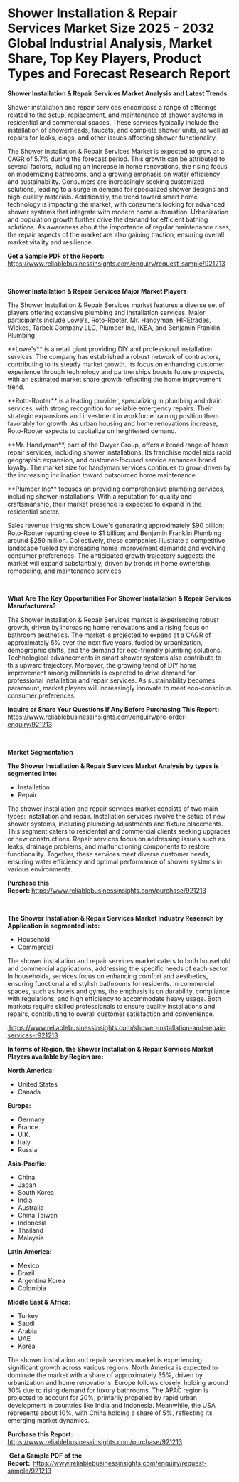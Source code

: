 <p><h1>Shower Installation & Repair Services Market Size 2025 - 2032 Global Industrial Analysis, Market Share, Top Key Players, Product Types and Forecast Research Report</h1></p><p><strong>Shower Installation & Repair Services Market Analysis and Latest Trends</strong></p>
<p><p>Shower installation and repair services encompass a range of offerings related to the setup, replacement, and maintenance of shower systems in residential and commercial spaces. These services typically include the installation of showerheads, faucets, and complete shower units, as well as repairs for leaks, clogs, and other issues affecting shower functionality. </p><p>The Shower Installation & Repair Services Market is expected to grow at a CAGR of 5.7% during the forecast period. This growth can be attributed to several factors, including an increase in home renovations, the rising focus on modernizing bathrooms, and a growing emphasis on water efficiency and sustainability. Consumers are increasingly seeking customized solutions, leading to a surge in demand for specialized shower designs and high-quality materials. Additionally, the trend toward smart home technology is impacting the market, with consumers looking for advanced shower systems that integrate with modern home automation. Urbanization and population growth further drive the demand for efficient bathing solutions. As awareness about the importance of regular maintenance rises, the repair aspects of the market are also gaining traction, ensuring overall market vitality and resilience.</p></p>
<p><strong>Get a Sample PDF of the Report:&nbsp;</strong> <a href="https://www.reliablebusinessinsights.com/enquiry/request-sample/921213?utm_campaign=3368&utm_medium=2&utm_source=Github&utm_content=ia&utm_term=18042025&utm_id=shower-installation-repair-services">https://www.reliablebusinessinsights.com/enquiry/request-sample/921213</a></p>
<p>&nbsp;</p>
<p><strong>Shower Installation & Repair Services Major Market Players</strong></p>
<p><p>The Shower Installation & Repair Services market features a diverse set of players offering extensive plumbing and installation services. Major participants include Lowe's, Roto-Rooter, Mr. Handyman, HIREtrades, Wickes, Tarbek Company LLC, Plumber Inc, IKEA, and Benjamin Franklin Plumbing.</p><p>**Lowe's** is a retail giant providing DIY and professional installation services. The company has established a robust network of contractors, contributing to its steady market growth. Its focus on enhancing customer experience through technology and partnerships boosts future prospects, with an estimated market share growth reflecting the home improvement trend.</p><p>**Roto-Rooter** is a leading provider, specializing in plumbing and drain services, with strong recognition for reliable emergency repairs. Their strategic expansions and investment in workforce training position them favorably for growth. As urban housing and home renovations increase, Roto-Rooter expects to capitalize on heightened demand.</p><p>**Mr. Handyman**, part of the Dwyer Group, offers a broad range of home repair services, including shower installations. Its franchise model aids rapid geographic expansion, and customer-focused service enhances brand loyalty. The market size for handyman services continues to grow, driven by the increasing inclination toward outsourced home maintenance.</p><p>**Plumber Inc** focuses on providing comprehensive plumbing services, including shower installations. With a reputation for quality and craftsmanship, their market presence is expected to expand in the residential sector.</p><p>Sales revenue insights show Lowe's generating approximately $90 billion; Roto-Rooter reporting close to $1 billion; and Benjamin Franklin Plumbing around $250 million. Collectively, these companies illustrate a competitive landscape fueled by increasing home improvement demands and evolving consumer preferences. The anticipated growth trajectory suggests the market will expand substantially, driven by trends in home ownership, remodeling, and maintenance services.</p></p>
<p>&nbsp;</p>
<p><strong>What Are The Key Opportunities For Shower Installation & Repair Services Manufacturers?</strong></p>
<p><p>The Shower Installation & Repair Services market is experiencing robust growth, driven by increasing home renovations and a rising focus on bathroom aesthetics. The market is projected to expand at a CAGR of approximately 5% over the next five years, fueled by urbanization, demographic shifts, and the demand for eco-friendly plumbing solutions. Technological advancements in smart shower systems also contribute to this upward trajectory. Moreover, the growing trend of DIY home improvement among millennials is expected to drive demand for professional installation and repair services. As sustainability becomes paramount, market players will increasingly innovate to meet eco-conscious consumer preferences.</p></p>
<p><strong>Inquire or Share Your Questions If Any Before Purchasing This Report:</strong> <a href="https://www.reliablebusinessinsights.com/enquiry/pre-order-enquiry/921213?utm_campaign=3368&utm_medium=2&utm_source=Github&utm_content=ia&utm_term=18042025&utm_id=shower-installation-repair-services">https://www.reliablebusinessinsights.com/enquiry/pre-order-enquiry/921213</a></p>
<p>&nbsp;</p>
<p><strong>Market Segmentation</strong></p>
<p><strong>The Shower Installation & Repair Services Market Analysis by types is segmented into:</strong></p>
<p><ul><li>Installation</li><li>Repair</li></ul></p>
<p><p>The shower installation and repair services market consists of two main types: installation and repair. Installation services involve the setup of new shower systems, including plumbing adjustments and fixture placements. This segment caters to residential and commercial clients seeking upgrades or new constructions. Repair services focus on addressing issues such as leaks, drainage problems, and malfunctioning components to restore functionality. Together, these services meet diverse customer needs, ensuring water efficiency and optimal performance of shower systems in various environments.</p></p>
<p><strong>Purchase this Report:&nbsp;</strong><a href="https://www.reliablebusinessinsights.com/purchase/921213?utm_campaign=3368&utm_medium=2&utm_source=Github&utm_content=ia&utm_term=18042025&utm_id=shower-installation-repair-services">https://www.reliablebusinessinsights.com/purchase/921213</a></p>
<p>&nbsp;</p>
<p><strong>The Shower Installation & Repair Services Market Industry Research by Application is segmented into:</strong></p>
<p><ul><li>Household</li><li>Commercial</li></ul></p>
<p><p>The shower installation and repair services market caters to both household and commercial applications, addressing the specific needs of each sector. In households, services focus on enhancing comfort and aesthetics, ensuring functional and stylish bathrooms for residents. In commercial spaces, such as hotels and gyms, the emphasis is on durability, compliance with regulations, and high efficiency to accommodate heavy usage. Both markets require skilled professionals to ensure quality installations and repairs, contributing to overall customer satisfaction and convenience.</p></p>
<p><a href="https://www.reliablebusinessinsights.com/shower-installation-and-repair-services-r921213?utm_campaign=3368&utm_medium=2&utm_source=Github&utm_content=ia&utm_term=18042025&utm_id=shower-installation-repair-services">&nbsp;https://www.reliablebusinessinsights.com/shower-installation-and-repair-services-r921213</a></p>
<p><strong>In terms of Region, the Shower Installation & Repair Services Market Players available by Region are:</strong></p>
<p>
    <p> <strong> North America: </strong>
        <ul>
            <li>United States</li>
            <li>Canada</li>
        </ul>
        </p> 
    <p> <strong> Europe: </strong>
        <ul>
            <li>Germany</li>
            <li>France</li>
            <li>U.K.</li>
            <li>Italy</li>
            <li>Russia</li>
        </ul>
        </p> 
    <p> <strong> Asia-Pacific: </strong>
        <ul>
            <li>China</li>
            <li>Japan</li>
            <li>South Korea</li>
            <li>India</li>
            <li>Australia</li>
            <li>China Taiwan</li>
            <li>Indonesia</li>
            <li>Thailand</li>
            <li>Malaysia</li>
        </ul>
        </p> 
    <p> <strong> Latin America: </strong>
        <ul>
            <li>Mexico</li>
            <li>Brazil</li>
            <li>Argentina Korea</li>
            <li>Colombia</li>
        </ul>
        </p> 
    <p> <strong> Middle East & Africa: </strong>
        <ul>
            <li>Turkey</li>
            <li>Saudi</li>
            <li>Arabia</li>
            <li>UAE</li>
            <li>Korea</li>
        </ul>
    </p>
    </p>
<p><p>The shower installation and repair services market is experiencing significant growth across various regions. North America is expected to dominate the market with a share of approximately 35%, driven by urbanization and home renovations. Europe follows closely, holding around 30% due to rising demand for luxury bathrooms. The APAC region is projected to account for 20%, primarily propelled by rapid urban development in countries like India and Indonesia. Meanwhile, the USA represents about 10%, with China holding a share of 5%, reflecting its emerging market dynamics.</p></p>
<p><strong>Purchase this Report: </strong><a href="https://www.reliablebusinessinsights.com/purchase/921213?utm_campaign=3368&utm_medium=2&utm_source=Github&utm_content=ia&utm_term=18042025&utm_id=shower-installation-repair-services">https://www.reliablebusinessinsights.com/purchase/921213</a></p>
<p>&nbsp;<strong>Get a Sample PDF of the Report:&nbsp;&nbsp;</strong><a href="https://www.reliablebusinessinsights.com/enquiry/request-sample/921213?utm_campaign=3368&utm_medium=2&utm_source=Github&utm_content=ia&utm_term=18042025&utm_id=shower-installation-repair-services">https://www.reliablebusinessinsights.com/enquiry/request-sample/921213</a></p>
<p><strong></strong></p>
<p><p></p><p></p><p></p></p>
